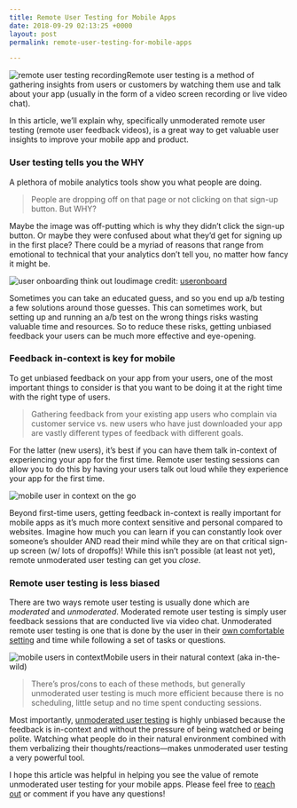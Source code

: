 ```yaml
---
title: Remote User Testing for Mobile Apps
date: 2018-09-29 02:13:25 +0000
layout: post
permalink: remote-user-testing-for-mobile-apps

---
```


![remote user testing recording](https://cdn-images-1.medium.com/max/1600/1*7QcekLby6WzZfXWlvBLz0Q.jpeg "remote user testing setup")Remote user testing is a method of gathering insights from users or customers by watching them use and talk about your app (usually in the form of a video screen recording or live video chat).  
  
In this article, we’ll explain why, specifically unmoderated remote user testing (remote user feedback videos), is a great way to get valuable user insights to improve your mobile app and product.

### **User testing tells you the WHY**

A plethora of mobile analytics tools show you what people are doing.

> People are dropping off on that page or not clicking on that sign-up button. But WHY?

Maybe the image was off-putting which is why they didn’t click the sign-up button. Or maybe they were confused about what they’d get for signing up in the first place? There could be a myriad of reasons that range from emotional to technical that your analytics don’t tell you, no matter how fancy it might be.

![user onboarding think out loud](https://cdn-images-1.medium.com/max/1600/1*r10J8aIhNZ5iDa7mf-jjAg.png "user onboarding screen")image credit: [useronboard](http://useronboard.com)

Sometimes you can take an educated guess, and so you end up a/b testing a few solutions around those guesses. This can sometimes work, but setting up and running an a/b test on the wrong things risks wasting valuable time and resources. So to reduce these risks, getting unbiased feedback your users can be much more effective and eye-opening.

### Feedback in-context is key for mobile

To get unbiased feedback on your app from your users, one of the most important things to consider is that you want to be doing it at the right time with the right type of users.

> Gathering feedback from your existing app users who complain via customer service vs. new users who have just downloaded your app are vastly different types of feedback with different goals.

For the latter (new users), it’s best if you can have them talk in-context of experiencing your app for the first time. Remote user testing sessions can allow you to do this by having your users talk out loud while they experience your app for the first time.

![mobile user in context on the go](https://cdn-images-1.medium.com/max/1600/1*qkDFJj-xAhzz9TimIQ8BcA.jpeg "in context mobile user")

Beyond first-time users, getting feedback in-context is really important for mobile apps as it’s much more context sensitive and personal compared to websites. Imagine how much you can learn if you can constantly look over someone’s shoulder AND read their mind while they are on that critical sign-up screen (w/ lots of dropoffs)! While this isn’t possible (at least not yet), remote unmoderated user testing can get you _close_.

### Remote user testing is less biased

There are two ways remote user testing is usually done which are _moderated_ and _unmoderated_. Moderated remote user testing is simply user feedback sessions that are conducted live via video chat. Unmoderated remote user testing is one that is done by the user in their [own comfortable setting](https://www.interaction-design.org/literature/article/unmoderated-remote-usability-testing-urut-every-step-you-take-we-won-t-be-watching-you) and time while following a set of tasks or questions.

![mobile users in context](https://cdn-images-1.medium.com/max/1600/1*cHNH5-7eyuxLSzMUdjYA0A.jpeg "mobile subway users")Mobile users in their natural context (aka in-the-wild)

> There’s pros/cons to each of these methods, but generally unmoderated user testing is much more efficient because there is no scheduling, little setup and no time spent conducting sessions.

Most importantly, [unmoderated user testing](https://www.userlook.co) is highly unbiased because the feedback is in-context and without the pressure of being watched or being polite. Watching what people do in their natural environment combined with them verbalizing their thoughts/reactions—makes unmoderated user testing a very powerful tool.

I hope this article was helpful in helping you see the value of remote unmoderated user testing for your mobile apps. Please feel free to [reach out](mailto:userlookco@gmail.com) or comment if you have any questions!
